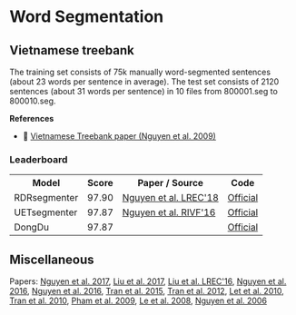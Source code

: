 # Word Segmentation

## Vietnamese treebank

The training set consists of 75k manually word-segmented sentences (about 23 words per sentence in average). The test set consists of 2120 sentences (about 31 words per sentence) in 10 files from 800001.seg to 800010.seg.

**References**

* :scroll: [Vietnamese Treebank paper (Nguyen et al. 2009)](http://citeseerx.ist.psu.edu/viewdoc/download?doi=10.1.1.164.6770&rep=rep1&type=pdf)

### Leaderboard

<table>
  <tr>
    <th>Model</th>
    <th>Score</th>
    <th>Paper / Source </th>
    <th>Code</th>
  </tr>
  <tr>
    <td>RDRsegmenter</td>
    <td>97.90</td>
    <td><a href="http://www.lrec-conf.org/proceedings/lrec2018/pdf/55.pdf">Nguyen et al. LREC'18</a></td>
    <td><a href="https://github.com/vncorenlp/VnCoreNLP">Official</a></td>
  </tr>
  <tr>
    <td>UETsegmenter</td>
    <td>97.87</td>
    <td><a href="https://drive.google.com/file/d/1EEbEJCCieHD9yPBDHr2VP_k_6-qCjdjL/view?usp=sharing">Nguyen et al. RIVF'16</a></td>
    <td><a href="https://github.com/phongnt570/UETsegmenter">Official</a></td>
  </tr>
  <tr>
    <td>DongDu</td>
    <td>97.87</td>
    <td></td>
    <td><a href="http://viet.jnlp.org/dongdu">Official</a></td>
  </tr>
</table>

## Miscellaneous

Papers: [Nguyen et al. 2017](https://arxiv.org/pdf/1709.06307.pdf), [Liu et al. 2017](https://www.researchgate.net/publication/315949021_Supervised_Ensemble_Learning_for_Vietnamese_Tokenization), [Liu et al. LREC'16](http://www.lrec-conf.org/proceedings/lrec2016/pdf/266_Paper.pdf), [Nguyen et al. 2016](http://ieeexplore.ieee.org/document/7852619/), [Nguyen et al. 2016](http://ieeexplore.ieee.org/document/7800279/), [Tran et al. 2015](http://ieeexplore.ieee.org/document/7049878/), [Tran et al. 2012](https://goo.gl/gkwj6d), [Let et al. 2010](http://link.springer.com/10.1007/978-3-642-12101-2_21), [Tran et al. 2010](https://scholar.google.com/citations?view_op=view_citation&hl=en&user=katDGDYAAAAJ&citation_for_view=katDGDYAAAAJ:u-x6o8ySG0sC), [Pham et al. 2009](http://vnu.edu.vn/upload/scopus/232.pdf), [Le et al. 2008](http://ieeexplore.ieee.org/document/5361713/), [Nguyen et al. 2006](https://dspace.wul.waseda.ac.jp/dspace/handle/2065/29084)
